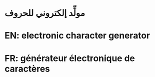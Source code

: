 # مولِّد إلكتروني للحروف

# EN: electronic character generator

# FR: générateur électronique de caractères
